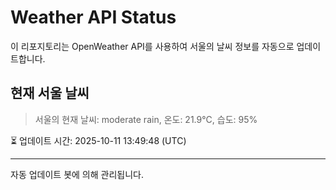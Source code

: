 
# Weather API Status

이 리포지토리는 OpenWeather API를 사용하여 서울의 날씨 정보를 자동으로 업데이트합니다.

## 현재 서울 날씨
> 서울의 현재 날씨: moderate rain, 온도: 21.9°C, 습도: 95%

⏳ 업데이트 시간: 2025-10-11 13:49:48 (UTC)

---
자동 업데이트 봇에 의해 관리됩니다.
